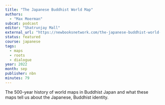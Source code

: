 ```yaml
---
title: "The Japanese Buddhist World Map"
authors:
  - "Max Moerman"
subcat: podcast
editor: "Shatrunjay Mall"
external_url: "https://newbooksnetwork.com/the-japanese-buddhist-world-map"
status: featured
course: japanese
tags:
  - maps
  - roots
  - dialogue
year: 2022
month: sep
publisher: nbn
minutes: 79
---
```


The 500-year history of world maps in Buddhist Japan and what these maps tell us about the Japanese, Buddhist identity.
